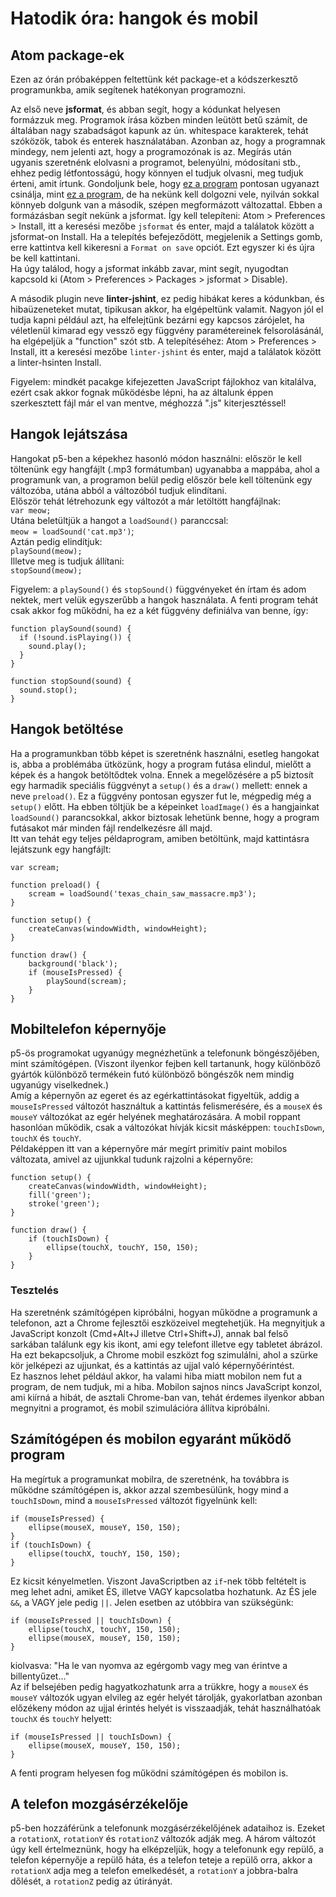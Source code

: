 # Hatodik óra: hangok és mobil

## Atom package-ek

Ezen az órán próbaképpen feltettünk két package-et a kódszerkesztő programunkba, amik segítenek hatékonyan programozni.  

Az első neve __jsformat__, és abban segít, hogy a kódunkat helyesen formázzuk meg. Programok írása közben minden leütött betű számít, de általában nagy szabadságot kapunk az ún. whitespace karakterek, tehát szóközök, tabok és enterek használatában. Azonban az, hogy a programnak mindegy, nem jelenti azt, hogy a programozónak is az. Megírás után ugyanis szeretnénk elolvasni a programot, belenyúlni, módosítani stb., ehhez pedig létfontosságú, hogy könnyen el tudjuk olvasni, meg tudjuk érteni, amit írtunk. Gondoljunk bele, hogy [ez a program](https://github.com/endreymarcell/p5-notes/blob/master/06/formatting-examples/01-garbage.js) pontosan ugyanazt csinálja, mint [ez a program](https://github.com/endreymarcell/p5-notes/blob/master/06/formatting-examples/04-nice.js), de ha nekünk kell dolgozni vele, nyilván sokkal könnyeb dolgunk van a második, szépen megformázott változattal. Ebben a formázásban segít nekünk a jsformat. Így kell telepíteni: Atom > Preferences > Install, itt a keresési mezőbe `jsformat` és enter, majd a találatok között a jsformat-on Install. Ha a telepítés befejeződött, megjelenik a Settings gomb, erre kattintva kell kikeresni a `Format on save` opciót. Ezt egyszer ki és újra be kell kattintani.  
Ha úgy találod, hogy a jsformat inkább zavar, mint segít, nyugodtan kapcsold ki (Atom > Preferences > Packages > jsformat > Disable).  

A második plugin neve __linter-jshint__, ez pedig hibákat keres a kódunkban, és hibaüzeneteket mutat, tipikusan akkor, ha elgépeltünk valamit. Nagyon jól el tudja kapni például azt, ha elfelejtünk bezárni egy kapcsos zárójelet, ha véletlenül kimarad egy vessző egy függvény paramétereinek felsorolásánál, ha elgépeljük a "function" szót stb. A telepítéséhez: Atom > Preferences > Install, itt a keresési mezőbe `linter-jshint` és enter, majd a találatok között a linter-hsinten Install.  

Figyelem: mindkét pacakge kifejezetten JavaScript fájlokhoz van kitalálva, ezért csak akkor fognak működésbe lépni, ha az általunk éppen szerkesztett fájl már el van mentve, méghozzá ".js" kiterjesztéssel!  

## Hangok lejátszása

Hangokat p5-ben a képekhez hasonló módon használni: először le kell töltenünk egy hangfájlt (.mp3 formátumban) ugyanabba a mappába, ahol a programunk van, a programon belül pedig először bele kell töltenünk egy változóba, utána abból a változóból tudjuk elindítani.  
Először tehát létrehozunk egy változót a már letöltött hangfájlnak:  
`var meow;`  
Utána beletültjük a hangot a `loadSound()` paranccsal:  
`meow = loadSound('cat.mp3')`;  
Aztán pedig elindítjuk:  
`playSound(meow);`  
Illetve meg is tudjuk állítani:  
`stopSound(meow);`  

Figyelem: a `playSound()` és `stopSound()` függvényeket én írtam és adom nektek, mert velük egyszerűbb a hangok használata. A fenti program tehát csak akkor fog működni, ha ez a két függvény definiálva van benne, így:  
```
function playSound(sound) {
  if (!sound.isPlaying()) {
    sound.play();
  }
}

function stopSound(sound) {
  sound.stop();
}
```

## Hangok betöltése

Ha a programunkban több képet is szeretnénk használni, esetleg hangokat is, abba a problémába ütközünk, hogy a program futása elindul, mielőtt a képek és a hangok betöltődtek volna. Ennek a megelőzésére a p5 biztosít egy harmadik speciális függvényt a `setup()` és a `draw()` mellett: ennek a neve `preload()`. Ez a függvény pontosan egyszer fut le, mégpedig még a `setup()` előtt. Ha ebben töltjük be a képeinket `loadImage()` és a hangjainkat `loadSound()` parancsokkal, akkor biztosak lehetünk benne, hogy a program futásakot már minden fájl rendelkezésre áll majd.  
Itt van tehát egy teljes példaprogram, amiben betöltünk, majd kattintásra lejátszunk egy hangfájlt:  
```
var scream;

function preload() {
    scream = loadSound('texas_chain_saw_massacre.mp3');
}

function setup() {
    createCanvas(windowWidth, windowHeight);
}

function draw() {
    background('black');
    if (mouseIsPressed) {
        playSound(scream);
    }
}
```

## Mobiltelefon képernyője

p5-ös programokat ugyanúgy megnézhetünk a telefonunk böngészőjében, mint számítógépen. (Viszont ilyenkor fejben kell tartanunk, hogy különböző gyártók különböző termékein futó különböző böngészők nem mindig ugyanúgy viselkednek.)  
Amíg a képernyőn az egeret és az egérkattintásokat figyeltük, addig a `mouseIsPressed` változót használtuk a kattintás felismerésére, és a `mouseX` és `mouseY` változókat az egér helyének meghatározására. A mobil roppant hasonlóan működik, csak a változókat hívják kicsit másképpen: `touchIsDown`, `touchX` és `touchY`.  
Példaképpen itt van a képernyőre már megírt primitív paint mobilos változata, amivel az ujjunkkal tudunk rajzolni a képernyőre:  
```
function setup() {
    createCanvas(windowWidth, windowHeight);
    fill('green');
    stroke('green');
}

function draw() {
    if (touchIsDown) {
        ellipse(touchX, touchY, 150, 150);
    }
}
```

### Tesztelés

Ha szeretnénk számítógépen kipróbálni, hogyan működne a programunk a telefonon, azt a Chrome fejlesztői eszközeivel megtehetjük. Ha megnyitjuk a JavaScript konzolt (Cmd+Alt+J illetve Ctrl+Shift+J), annak bal felső sarkában találunk egy kis ikont, ami egy telefont illetve egy tabletet ábrázol. Ha ezt bekapcsoljuk, a Chrome mobil eszközt fog szimulálni, ahol a szürke kör jelképezi az ujjunkat, és a kattintás az ujjal való képernyőérintést.  
Ez hasznos lehet például akkor, ha valami hiba miatt mobilon nem fut a program, de nem tudjuk, mi a hiba. Mobilon sajnos nincs JavaScript konzol, ami kiírná a hibát, de asztali Chrome-ban van, tehát érdemes ilyenkor abban megnyitni a programot, és mobil szimulációra állítva kipróbálni.  

## Számítógépen és mobilon egyaránt működő program

Ha megírtuk a programunkat mobilra, de szeretnénk, ha továbbra is működne számítógépen is, akkor azzal szembesülünk, hogy mind a `touchIsDown`, mind a `mouseIsPressed` változót figyelnünk kell:
```
if (mouseIsPressed) {
    ellipse(mouseX, mouseY, 150, 150);
}
if (touchIsDown) {
    ellipse(touchX, touchY, 150, 150);
}
```
Ez kicsit kényelmetlen. Viszont JavaScriptben az `if`-nek több feltételt is meg lehet adni, amiket ÉS, illetve VAGY kapcsolatba hozhatunk. Az ÉS jele `&&`, a VAGY jele pedig `||`. Jelen esetben az utóbbira van szükségünk:  
```
if (mouseIsPressed || touchIsDown) {
    ellipse(touchX, touchY, 150, 150);
    ellipse(mouseX, mouseY, 150, 150);
}
```
kiolvasva: "Ha le van nyomva az egérgomb vagy meg van érintve a billentyűzet..."  
Az if belsejében pedig hagyatkozhatunk arra a trükkre, hogy a `mouseX` és `mouseY` változók ugyan elvileg az egér helyét tárolják, gyakorlatban azonban előzékeny módon az ujjal érintés helyét is visszaadják, tehát használhatóak `touchX` és `touchY` helyett:  
```
if (mouseIsPressed || touchIsDown) {
    ellipse(mouseX, mouseY, 150, 150);
}
```
A fenti program helyesen fog működni számítógépen és mobilon is.

## A telefon mozgásérzékelője

p5-ben hozzáférünk a telefonunk mozgásérzékelőjének adataihoz is. Ezeket a `rotationX`, `rotationY` és `rotationZ` változók adják meg. A három változót úgy kell értelmeznünk, hogy ha elképzeljük, hogy a telefonunk egy repülő, a telefon képernyője a repülő háta, és a telefon teteje a repülő orra, akkor a `rotationX` adja meg a telefon emelkedését, a `rotationY` a jobbra-balra dőlését, a `rotationZ` pedig az útirányát.  
